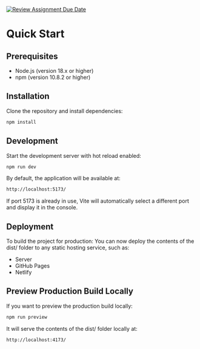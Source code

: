 [![Review Assignment Due Date](https://classroom.github.com/assets/deadline-readme-button-22041afd0340ce965d47ae6ef1cefeee28c7c493a6346c4f15d667ab976d596c.svg)](https://classroom.github.com/a/2WEVFWWf)

# Quick Start

## Prerequisites
+ Node.js (version 18.x or higher)
+ npm (version 10.8.2 or higher)

## Installation
Clone the repository and install dependencies:
```bash
npm install
```

## Development
Start the development server with hot reload enabled:
```bash
npm run dev
```
By default, the application will be available at:
```bash
http://localhost:5173/
```
If port 5173 is already in use, Vite will automatically select a different port and display it in the console.

## Deployment
To build the project for production:
You can now deploy the contents of the dist/ folder to any static hosting service, such as:
+ Server
+ GitHub Pages
+ Netlify

## Preview Production Build Locally
If you want to preview the production build locally:
```bash
npm run preview
```
It will serve the contents of the dist/ folder locally at:
```bash
http://localhost:4173/
```